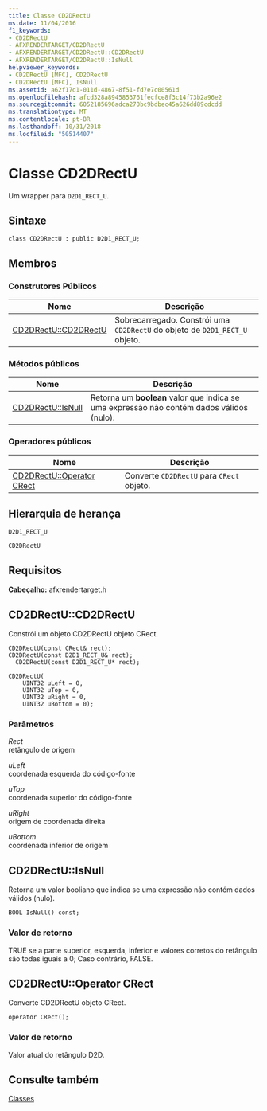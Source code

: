 ```yaml
---
title: Classe CD2DRectU
ms.date: 11/04/2016
f1_keywords:
- CD2DRectU
- AFXRENDERTARGET/CD2DRectU
- AFXRENDERTARGET/CD2DRectU::CD2DRectU
- AFXRENDERTARGET/CD2DRectU::IsNull
helpviewer_keywords:
- CD2DRectU [MFC], CD2DRectU
- CD2DRectU [MFC], IsNull
ms.assetid: a62f17d1-011d-4867-8f51-fd7e7c00561d
ms.openlocfilehash: afcd328a8945853761fecfce8f3c14f73b2a96e2
ms.sourcegitcommit: 6052185696adca270bc9bdbec45a626dd89cdcdd
ms.translationtype: MT
ms.contentlocale: pt-BR
ms.lasthandoff: 10/31/2018
ms.locfileid: "50514407"
---
```

# <a name="cd2drectu-class"></a>Classe CD2DRectU

Um wrapper para `D2D1_RECT_U`.

## <a name="syntax"></a>Sintaxe

```
class CD2DRectU : public D2D1_RECT_U;
```

## <a name="members"></a>Membros

### <a name="public-constructors"></a>Construtores Públicos

|Nome|Descrição|
|----------|-----------------|
|[CD2DRectU::CD2DRectU](#cd2drectu)|Sobrecarregado. Constrói uma `CD2DRectU` do objeto de `D2D1_RECT_U` objeto.|

### <a name="public-methods"></a>Métodos públicos

|Nome|Descrição|
|----------|-----------------|
|[CD2DRectU::IsNull](#isnull)|Retorna um **boolean** valor que indica se uma expressão não contém dados válidos (nulo).|

### <a name="public-operators"></a>Operadores públicos

|Nome|Descrição|
|----------|-----------------|
|[CD2DRectU::Operator CRect](#operator_crect)|Converte `CD2DRectU` para `CRect` objeto.|

## <a name="inheritance-hierarchy"></a>Hierarquia de herança

`D2D1_RECT_U`

`CD2DRectU`

## <a name="requirements"></a>Requisitos

**Cabeçalho:** afxrendertarget.h

##  <a name="cd2drectu"></a>  CD2DRectU::CD2DRectU

Constrói um objeto CD2DRectU objeto CRect.

```
CD2DRectU(const CRect& rect);
CD2DRectU(const D2D1_RECT_U& rect);
  CD2DRectU(const D2D1_RECT_U* rect);

CD2DRectU(
    UINT32 uLeft = 0,
    UINT32 uTop = 0,
    UINT32 uRight = 0,
    UINT32 uBottom = 0);
```

### <a name="parameters"></a>Parâmetros

*Rect*<br/>
retângulo de origem

*uLeft*<br/>
coordenada esquerda do código-fonte

*uTop*<br/>
coordenada superior do código-fonte

*uRight*<br/>
origem de coordenada direita

*uBottom*<br/>
coordenada inferior de origem

##  <a name="isnull"></a>  CD2DRectU::IsNull

Retorna um valor booliano que indica se uma expressão não contém dados válidos (nulo).

```
BOOL IsNull() const;
```

### <a name="return-value"></a>Valor de retorno

TRUE se a parte superior, esquerda, inferior e valores corretos do retângulo são todas iguais a 0; Caso contrário, FALSE.

##  <a name="operator_crect"></a>  CD2DRectU::Operator CRect

Converte CD2DRectU objeto CRect.

```
operator CRect();
```

### <a name="return-value"></a>Valor de retorno

Valor atual do retângulo D2D.

## <a name="see-also"></a>Consulte também

[Classes](../../mfc/reference/mfc-classes.md)
